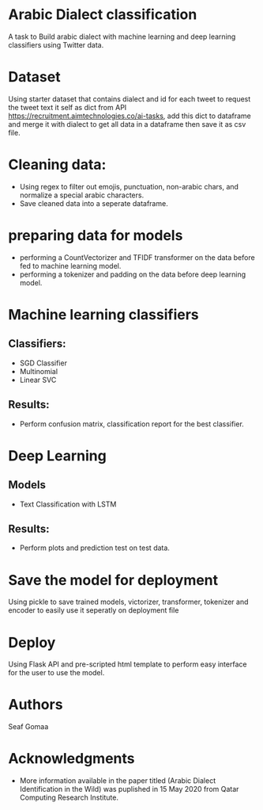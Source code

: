 # Arabic Dialect classification
A task to Build arabic dialect with machine learning and deep learning classifiers using Twitter data.

# Dataset
Using starter dataset that contains dialect and id for each tweet to request the tweet text it self as dict from API  https://recruitment.aimtechnologies.co/ai-tasks, add this dict to dataframe and merge it with dialect to get all data in a dataframe then save it as csv file.

# Cleaning data:
- Using regex to filter out emojis, punctuation, non-arabic chars, and normalize a special arabic characters.
- Save cleaned data into a seperate dataframe.

# preparing data for models
- performing a CountVectorizer and TFIDF transformer on the data before fed to machine learning model.
- performing a tokenizer and padding on the data before deep learning model.

# Machine learning classifiers
## Classifiers:
- SGD Classifier
- Multinomial
- Linear SVC
## Results:
- Perform confusion matrix, classification report for the best classifier.

# Deep Learning
## Models
- Text Classification with LSTM
## Results:
- Perform plots and prediction test on test data.

# Save the model for deployment
Using pickle to save trained models, victorizer, transformer, tokenizer and encoder to easily use it seperatly on deployment file

# Deploy
Using Flask API and pre-scripted html template to perform easy interface for the user to use the model.

# Authors
Seaf Gomaa

# Acknowledgments
- More information available in the paper titled (Arabic Dialect Identification in the Wild) was puplished in 15 May 2020 from Qatar Computing Research Institute.

